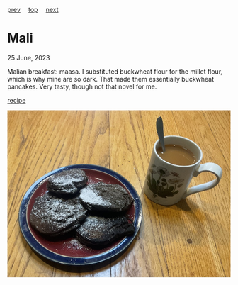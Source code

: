 [prev](maldives.md)&emsp;
[top](../index.md)&emsp;
[next](malta.md)
# Mali
<meta property="og:image" content="images/mali.png"/>
25 June, 2023

Malian breakfast: maasa. I substituted buckwheat flour for the
millet flour, which is why mine are so dark. That made them
essentially buckwheat pancakes. Very tasty, though not that novel for
me.

[recipe](https://food52.com/recipes/16994-maasa-from-mali-gluten-free-pancake-doughnuts)

![breakfast](images/mali.jpeg)
